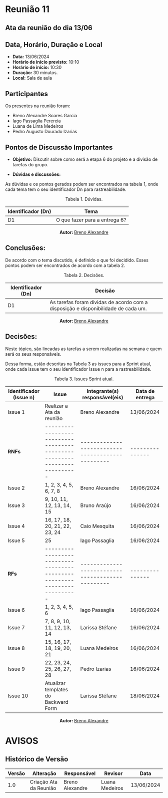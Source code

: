 # Reunião 11

## Ata da reunião do dia 13/06

## Data, Horário, Duração e Local

- <b>Data:</b> 13/06/2024
- <b>Horário de início previsto:</b> 10:10
- <b>Horário de início:</b> 10:30
- <b>Duração:</b> 30 minutos.
- <b>Local:</b> Sala de aula

## Participantes

Os presentes na reunião foram:

- Breno Alexandre Soares Garcia
- Iago Passaglia Perereia
- Luana de Lima Medeiros
- Pedro Augusto Dourado Izarias

## Pontos de Discussão Importantes

- **Objetivo:** Discutir sobre como será a etapa 6 do projeto e a divisão de tarefas do grupo.

- **Dúvidas e discussões:**

As dúvidas e os pontos gerados podem ser encontrados na tabela 1, onde cada tema tem o seu identificador Dn para rastreabilidade.

<center>

Tabela 1. Dúvidas.

| Identificador (Dn) | Tema                                                                                                              |
| ------------------ | ----------------------------------------------------------------------------------------------------------------- |
| D1                 |  O que fazer para a entrega 6?                                                                                    |

  
<b> Autor: </b> <a href="https://github.com/brenoalexandre0"> Breno Alexandre </a>

</center>

## Conclusões: 

De acordo com o tema discutido, é definido o que foi decidido. Esses pontos podem ser encontrados de acordo com a tabela 2.

<center>

Tabela 2. Decisões.

| Identificador (Dn) | Decisão                                                                           |
| ------------------ | --------------------------------------------------------------------------------- |
| D1                 | As tarefas foram dividas de acordo com a disposição e disponibilidade de cada um. |
  
<b> Autor: </b> <a href="https://github.com/brenoalexandre0"> Breno Alexandre </a>

</center>

## Decisões:

Neste tópico, são lincadas as tarefas a serem realizadas na semana e quem será os seus responsáveis.

Dessa forma, estão descritas na Tabela 3 as issues para a Sprint atual, onde cada issue tem o seu identificador Issue n para a rastreabilidade.

<center>

Tabela 3. Issues Sprint atual.

| Identificador (Issue n) | Issue                                                                     | Integrante(s) responsável(eis)                   | Data de entrega |
| ----------------------- | ------------------------------------------------------------------------- | ------------------------------------------------ | --------------- |
| Issue 1                 | Realizar a Ata da reunião                                                 | Breno Alexandre                                  | 13/06/2024      |
| <b>RNFs</b>             | ------------------------------------------------------------------------- | ------------------------------------------------ | --------------- |
| Issue 2                 | 1, 2, 3, 4, 5, 6, 7, 8                                                    | Breno Alexandre                                  | 16/06/2024      |
| Issue 3                 | 9, 10, 11, 12, 13, 14, 15                                                 | Bruno Araújo                                     | 16/06/2024      |
| Issue 4                 | 16, 17, 18, 20, 21, 22, 23, 24                                            | Caio Mesquita                                    | 16/06/2024      |
| Issue 5                 | 25                                                                        | Iago Passaglia                                   | 16/06/2024      |
| <b>RFs</b>              | ------------------------------------------------------------------------- | ------------------------------------------------ | --------------- |
| Issue 6                 | 1, 2, 3, 4, 5, 6                                                          | Iago Passaglia                                   | 16/06/2024      |
| Issue 7                 | 7, 8, 9, 10, 11, 12, 13, 14                                               | Larissa Stéfane                                  | 16/06/2024      |
| Issue 8                 | 15, 16, 17, 18, 19, 20, 21                                                | Luana Medeiros                                   | 16/06/2024      |
| Issue 9                 | 22, 23, 24, 25, 26, 27, 28                                                | Pedro Izarias                                    | 16/06/2024      |
| Issue 10                | Atualizar templates do Backward Form                                      | Larissa Stéfane                                  | 18/06/2024      |


<b> Autor: </b> <a href="https://github.com/brenoalexandre0"> Breno Alexandre </a>

</center>

# AVISOS


## Histórico de Versão

| Versão | Alteração                           | Responsável     | Revisor         | Data       |
| ------ | ----------------------------------- | --------------- | --------------- | ---------- |
| 1.0    | Criação Ata da Reunião              | Breno Alexandre | Luana Medeiros | 13/06/2024 |
